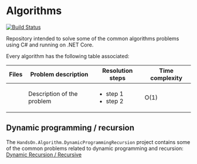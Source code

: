 # Algorithms

[![Build Status](https://dev.azure.com/samueleresca0753/computer-science-in-csharp/_apis/build/status/samueleresca.computer-science-in-csharp?branchName=master)](https://dev.azure.com/samueleresca0753/computer-science-in-csharp/_build/latest?definitionId=3&branchName=master)

Repository intended to solve some of the common algorithms problems using C# and running on .NET Core.

Every algorithm has the following table associated:

| Files  | Problem description | Resolution steps | Time complexity |
|-------------|---------------|---------------|-----------------| 
|               | Description of the problem  | <ul><li>step 1</li><li>step 2</li></ul> | O(1) |


## Dynamic programming / recursion 

The `HandsOn.Algorithm.DynamicProgrammingRecursion` project contains some of the common problems related to dynamic 
programming and recursion: [Dynamic Recursion / Recursive](./HandsOn.Algorithm.DynamicProgrammingRecursion/DynamicRecursionReadme.md)



